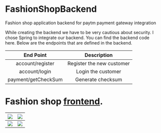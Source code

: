 # FashionShopBackend
Fashion shop application backend for paytm payment gateway integration

While creating the backend we have to be very cautious about security. 
I chose Spring to integrate our backend. You can find the backend code here. Below are the endpoints that are defined in the backend.

End Point |Description
:-------------------------:|:-------------------------:
 account/register |  Register the new customer
 account/login | Login the customer
 payment/getCheckSum | Generate checksum


# Fashion shop [frontend](https://github.com/amaryadav344/PayTMCheckoutExample).

![](https://www.loopwiki.com/wp-content/uploads/2020/11/Login-screen-min.jpg)  |  ![](https://www.loopwiki.com/wp-content/uploads/2020/11/Fashion-Shop-Home-min.jpg)
:-------------------------:|:-------------------------:
![](https://www.loopwiki.com/wp-content/uploads/2020/11/Fashion-Shop-cart-min.jpg)  |  ![](https://www.loopwiki.com/wp-content/uploads/2020/11/Paytm-Payment-screen-min.jpg)
